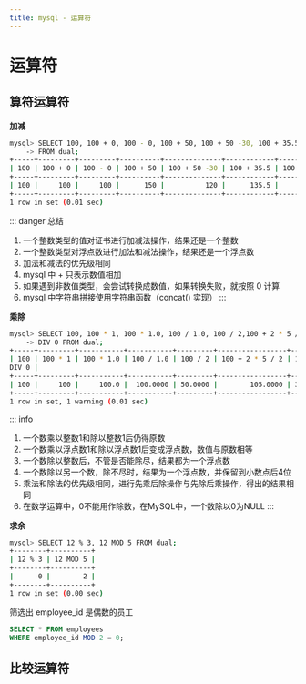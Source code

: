 ```yaml
---
title: mysql - 运算符
---
```


# 运算符

## 算符运算符

**加减**

```bash
mysql> SELECT 100, 100 + 0, 100 - 0, 100 + 50, 100 + 50 -30, 100 + 35.5, 100 - 35.5
    -> FROM dual;
+-----+---------+---------+----------+--------------+------------+------------+
| 100 | 100 + 0 | 100 - 0 | 100 + 50 | 100 + 50 -30 | 100 + 35.5 | 100 - 35.5 |
+-----+---------+---------+----------+--------------+------------+------------+
| 100 |     100 |     100 |      150 |          120 |      135.5 |       64.5 |
+-----+---------+---------+----------+--------------+------------+------------+
1 row in set (0.01 sec)
```

::: danger 总结

1. 一个整数类型的值对证书进行加减法操作，结果还是一个整数
2. 一个整数类型对浮点数进行加法和减法操作，结果还是一个浮点数
3. 加法和减法的优先级相同
4. mysql 中 + 只表示数值相加
5. 如果遇到非数值类型，会尝试转换成数值，如果转换失败，就按照 0 计算
6. mysql 中字符串拼接使用字符串函数（concat() 实现）
:::

**乘除**

```bash
mysql> SELECT 100, 100 * 1, 100 * 1.0, 100 / 1.0, 100 / 2,100 + 2 * 5 / 2,100 /3, 100
    -> DIV 0 FROM dual;
+-----+---------+-----------+-----------+---------+-----------------+---------+-----------+
| 100 | 100 * 1 | 100 * 1.0 | 100 / 1.0 | 100 / 2 | 100 + 2 * 5 / 2 | 100 /3  | 100
DIV 0 |
+-----+---------+-----------+-----------+---------+-----------------+---------+-----------+
| 100 |     100 |     100.0 |  100.0000 | 50.0000 |        105.0000 | 33.3333 |      NULL |
+-----+---------+-----------+-----------+---------+-----------------+---------+-----------+
1 row in set, 1 warning (0.01 sec)
```

::: info

1. 一个数乘以整数1和除以整数1后仍得原数
2. 一个数乘以浮点数1和除以浮点数1后变成浮点数，数值与原数相等
3. 一个数除以整数后，不管是否能除尽，结果都为一个浮点数
4. 一个数除以另一个数，除不尽时，结果为一个浮点数，并保留到小数点后4位
5. 乘法和除法的优先级相同，进行先乘后除操作与先除后乘操作，得出的结果相同
6. 在数学运算中，0不能用作除数，在MySQL中，一个数除以0为NULL
:::

**求余**

```bash
mysql> SELECT 12 % 3, 12 MOD 5 FROM dual;
+--------+----------+
| 12 % 3 | 12 MOD 5 |
+--------+----------+
|      0 |        2 |
+--------+----------+
1 row in set (0.00 sec)
```

筛选出 employee_id 是偶数的员工

```sql
SELECT * FROM employees
WHERE employee_id MOD 2 = 0;
```

## 比较运算符
